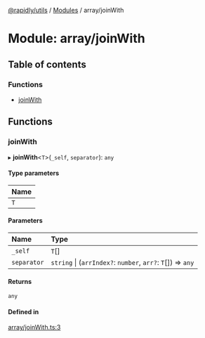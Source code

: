 [@rapidly/utils](../README.md) / [Modules](../modules.md) / array/joinWith

# Module: array/joinWith

## Table of contents

### Functions

- [joinWith](array_joinWith.md#joinwith)

## Functions

### joinWith

▸ **joinWith**<`T`\>(`_self`, `separator`): `any`

#### Type parameters

| Name |
| :------ |
| `T` |

#### Parameters

| Name | Type |
| :------ | :------ |
| `_self` | `T`[] |
| `separator` | `string` \| (`arrIndex?`: `number`, `arr?`: `T`[]) => `any` |

#### Returns

`any`

#### Defined in

[array/joinWith.ts:3](https://github.com/canguser/rapidly-utils/blob/4b3960b/main/array/joinWith.ts#L3)
